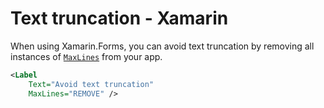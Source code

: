 # Text truncation - Xamarin

When using Xamarin.Forms, you can avoid text truncation by removing all instances of [`MaxLines`](https://learn.microsoft.com/en-us/dotnet/api/xamarin.forms.label.maxlines?view=xamarin-forms) from your app.

```xml
<Label
    Text="Avoid text truncation"
    MaxLines="REMOVE" />
```
